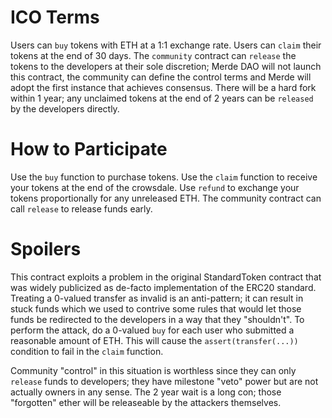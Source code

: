 # ICO Terms

Users can `buy` tokens with ETH at a 1:1 exchange rate. Users can `claim` their
tokens at the end of 30 days. The `community` contract can `release` the tokens
to the developers at their sole discretion; Merde DAO will not launch this
contract, the community can define the control terms and Merde will adopt the
first instance that achieves consensus. There will be a hard fork within 1 year;
any unclaimed tokens at the end of 2 years can be `released` by the developers
directly.

# How to Participate

Use the `buy` function to purchase tokens. Use the `claim` function to receive
your tokens at the end of the crowsdale. Use `refund` to exchange your tokens
proportionally for any unreleased ETH. The community contract can call `release`
to release funds early.

# Spoilers

This contract exploits a problem in the original StandardToken contract that was
widely publicized as de-facto implementation of the ERC20 standard. Treating a
0-valued transfer as invalid is an anti-pattern; it can result in stuck funds
which we used to contrive some rules that would let those funds be redirected to
the developers in a way that they "shouldn't". To perform the attack, do a
0-valued `buy` for each user who submitted a reasonable amount of ETH. This will
cause the `assert(transfer(...))` condition to fail in the `claim` function.

Community "control" in this situation is worthless since they can only `release`
funds to developers; they have milestone "veto" power but are not actually
owners in any sense. The 2 year wait is a long con; those "forgotten" ether will
be releaseable by the attackers themselves.
